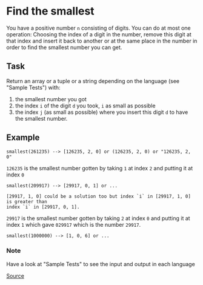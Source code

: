# Find the smallest

You have a positive number `n` consisting of digits. You can do at most
one operation: Choosing the index of a digit in the number, remove this
digit at that index and insert it back to another or at the same place
in the number in order to find the smallest number you can get.

## Task 

Return an array or a tuple or a string depending on the language (see
"Sample Tests") with:

1.  the smallest number you got
2.  the index `i` of the digit `d` you took, `i` as small as possible
3.  the index `j` (as small as possible) where you insert this digit `d`
    to have the smallest number.

## Example

```text
smallest(261235) --> [126235, 2, 0] or (126235, 2, 0) or "126235, 2, 0"
```

`126235` is the smallest number gotten by taking `1` at index `2` and putting
it at index `0`
<!-- markdownlint-disable MD013 -->

```text
smallest(209917) --> [29917, 0, 1] or ...

[29917, 1, 0] could be a solution too but index `i` in [29917, 1, 0] is greater than 
index `i` in [29917, 0, 1].
```
<!-- markdownlint-disable MD013 -->

`29917` is the smallest number gotten by taking `2` at index `0` and putting
it at index `1` which gave `029917` which is the number `29917`.

```text
smallest(1000000) --> [1, 0, 6] or ...
```

### Note

Have a look at "Sample Tests" to see the input and output in each language

[Source](https://www.codewars.com/kata/573992c724fc289553000e95)